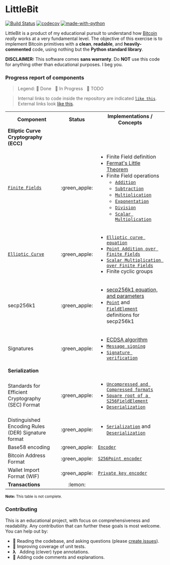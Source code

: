 # LittleBit

[![Build Status](https://travis-ci.org/onyb/littlebit.svg?branch=master)](https://travis-ci.org/onyb/littlebit)
[![codecov](https://codecov.io/gh/onyb/littlebit/branch/master/graph/badge.svg)](https://codecov.io/gh/onyb/littlebit)
[![made-with-python](https://img.shields.io/badge/Made%20with-Python3.7-1f425f.svg)](https://www.python.org/)


LittleBit is a product of my educational pursuit to understand how [Bitcoin](https://bitcoin.org/bitcoin.pdf) _really_ works at a very fundamental level. The objective of this exercise is to implement Bitcoin primitives with a **clean**, **readable**, and **heavily-commented** code, using nothing but the **Python standard library**.

**DISCLAIMER:** This software comes **sans warranty**. Do **NOT** use this code for anything other than educational purposes. I beg you.


### Progress report of components

> Legend: :green_apple: Done &nbsp; :lemon: In Progress &nbsp; :tomato: TODO

> Internal links to code inside the repository are indicated <a href="https://github.com/onyb/littlebit">`like this`</a>. External links look <a href="https://github.com/onyb/littlebit">like this</a>.

<table>
  <tbody>
    <tr>
      <th>Component</th>
      <th align="center">Status</th>
      <th align="center">Implementations / Concepts</th>
    </tr>
    <tr>
      <td><b>Elliptic Curve Cryptography (ECC)</b></td>
      <td align="center"></td>
      <td></td>
    </tr>
    <tr>
      <td><a href="littlebit/cryptography/field.py"><code>Finite Fields</code></a></td>
      <td align="center">:green_apple:</td>
      <td>
        <ul>
          <li>
            Finite Field definition
          </li>
          <li>
            <a href="https://brilliant.org/wiki/fermats-little-theorem/">Fermat's Little Theorem</a>
          </li>
          <li>
            Finite Field operations
            <ul>
              <li><a href="littlebit/cryptography/field.py#L19-L25"><code>Addition</code></a></li>
              <li><a href="littlebit/cryptography/field.py#L27-L33"><code>Subtraction</code></a></li>
              <li><a href="littlebit/cryptography/field.py#L35-L41"><code>Multiplication</code></a></li>
              <li><a href="littlebit/cryptography/field.py#L43-L67"><code>Exponentation</code></a></li>
              <li><a href="littlebit/cryptography/field.py#L69-L82"><code>Division</code></a></li>
              <li><a href="littlebit/cryptography/field.py#L84-L90"><code>Scalar Multiplication</code></a></li>
            </ul>
          </li>
        </ul>
      </td>
    </tr>
    <tr>
      <td><a href="littlebit/cryptography/point.py"><code>Elliptic Curve</code></a></td>
      <td align="center">:green_apple:</td>
      <td>
        <ul>
          <li>
            <a href="littlebit/cryptography/point.py#L22"><code>Elliptic curve equation</code></a>
          </li>
          <li>
            <a href="littlebit/cryptography/point.py#L34-L104"><code>Point Addition over Finite Fields</code></a>
          </li>
          <li>
            <a href="littlebit/cryptography/point.py#L106-L123"><code>Scalar Multiplication over Finite Fields</code></a>
          </li>
          <li>
            Finite cyclic groups
          </li>
        </ul>
      </td>
    </tr>
    <tr>
      <td>secp256k1</td>
      <td align="center">:green_apple:</td>
      <td>
        <ul>
          <li><a href="https://en.bitcoin.it/wiki/Secp256k1">secp256k1 equation, and parameters</a></li>
          <li><a href="littlebit/cryptography/secp256k1/point.py"><code>Point</code></a> and <a href="littlebit/cryptography/secp256k1/field.py"><code>FieldElement</code></a> definitions for secp256k1</li>
        </ul>
      </td>
    </tr>
    <tr>
      <td>Signatures</td>
      <td align="center">:green_apple:</td>
      <td>
        <ul>
          <li><a href="https://en.wikipedia.org/wiki/Elliptic_Curve_Digital_Signature_Algorithm">ECDSA algorithm</a></li>
          <li><a href="littlebit/cryptography/secp256k1/private_key.py#L25-L33"><code>Message signing</code></a></li>
          <li><a href="littlebit/cryptography/secp256k1/point.py#L23-L29"><code>Signature verification</code></a></li>
        </ul>
      </td>
    </tr>
    <tr>
      <td><b>Serialization</b></td>
      <td align="center"></td>
      <td></td>
    </tr>
    <tr>
      <td>Standards for Efficient Cryptography (SEC) Format</td>
      <td align="center">:green_apple:</td>
      <td>
        <ul>
          <li><a href="littlebit/cryptography/secp256k1/point.py#L31-L58"><code>Uncompressed and Compressed formats</code></a></li>
          <li><a href="littlebit/cryptography/secp256k1/field.py#L12-L31"><code>Square root of a S256FieldElement</code></a></li>
          <li><a href="littlebit/cryptography/secp256k1/point.py#L60-L89"><code>Deserialization</code></a></li>
        </ul>
      </td>
    </tr>
    <tr>
      <td>Distinguished Encoding Rules (DER) Signature format</td>
      <td align="center">:green_apple:</td>
      <td>
        <ul>
          <li><a href="littlebit/cryptography/secp256k1/signature.py#L12-L51"><code>Serialization</code></a> and <a href="littlebit/cryptography/secp256k1/signature.py#L53-L92"><code>Deserialization</code></a></li>
        </ul>
      </td>
    </tr>
    <tr>
      <td>Base58 encoding</td>
      <td align="center">:green_apple:</td>
      <td>
        <a href="littlebit/cryptography/utils.py#L20-L43"><code>Encoder</code></a>
      </td>
    </tr>
    <tr>
      <td>Bitcoin Address Format</td>
      <td align="center">:green_apple:</td>
      <td>
          <a href="littlebit/cryptography/secp256k1/point.py#L91-L94"><code>S256Point encoder</code></a>
      </td>
    </tr>
    <tr>
      <td>Wallet Import Format (WIF)</td>
      <td align="center">:green_apple:</td>
      <td>
          <a href="littlebit/cryptography/secp256k1/private_key.py#L63-L68"><code>Private key encoder</code></a>
      </td>
    </tr>
    <tr>
      <td><b>Transactions</b></td>
      <td align="center">:lemon:</td>
      <td></td>
    </tr>
  </tbody>
</table>

<sub><b>Note:</b> This table is not complete.</sub>


### Contributing

This is an educational project, with focus on comprehensiveness and readability. Any contribution that can further these goals is most welcome. You can help out by:

- 🔬 Reading the codebase, and asking questions (please [create issues](https://github.com/onyb/littlebit/issues/new)).
- 💯 Improving coverage of unit tests.
- <b>λ</b> &nbsp; Adding (clever) type annotations.
- 💬 Adding code comments and explanations.
